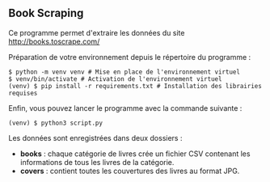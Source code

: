Book Scraping
-
Ce programme permet d'extraire les données du site http://books.toscrape.com/

Préparation de votre environnement depuis le répertoire du programme :

    $ python -m venv venv # Mise en place de l'environnement virtuel
    $ venv/bin/activate # Activation de l'environnement virtuel
    (venv) $ pip install -r requirements.txt # Installation des librairies requises

Enfin, vous pouvez lancer le programme avec la commande suivante :

    (venv) $ python3 script.py

Les données sont enregistrées dans deux dossiers :
  - **books** : chaque catégorie de livres crée un fichier CSV contenant les informations de tous les livres de la catégorie.
  - **covers** : contient toutes les couvertures des livres au format JPG.